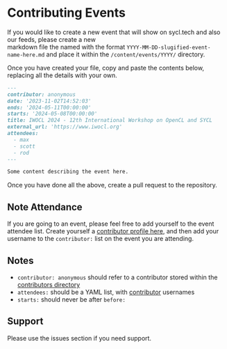 # Contributing Events

If you would like to create a new event that will show on sycl.tech and also our feeds, please create a new  
markdown file the named with the format `YYYY-MM-DD-slugified-event-name-here.md` and place it within the 
`/content/events/YYYY/` directory.

Once you have created your file, copy and paste the contents below, replacing all the details with your own.

```markdown
---
contributor: anonymous
date: '2023-11-02T14:52:03'
ends: '2024-05-11T00:00:00'
starts: '2024-05-08T00:00:00'
title: IWOCL 2024 - 12th International Workshop on OpenCL and SYCL
external_url: 'https://www.iwocl.org'
attendees:
  - max
  - scott
  - rod
---

Some content describing the event here.
```

Once you have done all the above, create a pull request to the repository.


## Note Attendance

If you are going to an event, please feel free to add yourself to the event attendee list. Create yourself a 
[contributor profile here](../contributors/README.md), and then add your username to the `contributor:` list on the 
event you are attending.

## Notes

* `contributor: anonymous` should refer to a contributor stored within the [contributors directory](../contributors)
* `attendees:` should be a YAML list, with [contributor](../contributors) usernames
* `starts:` should never be after `before:`

## Support

Please use the issues section if you need support.
